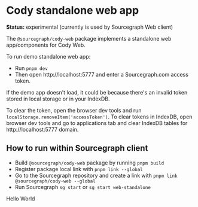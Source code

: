 # Cody standalone web app

**Status:** experimental (currently is used by Sourcegraph Web client)

The `@sourcegraph/cody-web` package implements a standalone web app/components for Cody Web.

To run demo standalone web app: 
- Run `pnpm dev` 
- Then open http://localhost:5777 and enter a Sourcegraph.com access token.

If the demo app doesn't load, it could be because there's an invalid token stored in local storage
or in your IndexDB.

To clear the token, open the browser dev tools and run `localStorage.removeItem('accessToken')`.
To clear tokens in IndexDB, open browser dev tools and go to applications tab and clear 
IndexDB tables for http://localhost:5777 domain.

## How to run within Sourcegraph client 

- Build `@sourcegraph/cody-web` package by running `pnpm build`
- Register package local link with `pnpm link --global`
- Go to the Sourcegraph repository and create a link with `pnpm link @sourcegraph/cody-web --global`
- Run Sourcegraph `sg start` or `sg start web-standalone`

Hello World
